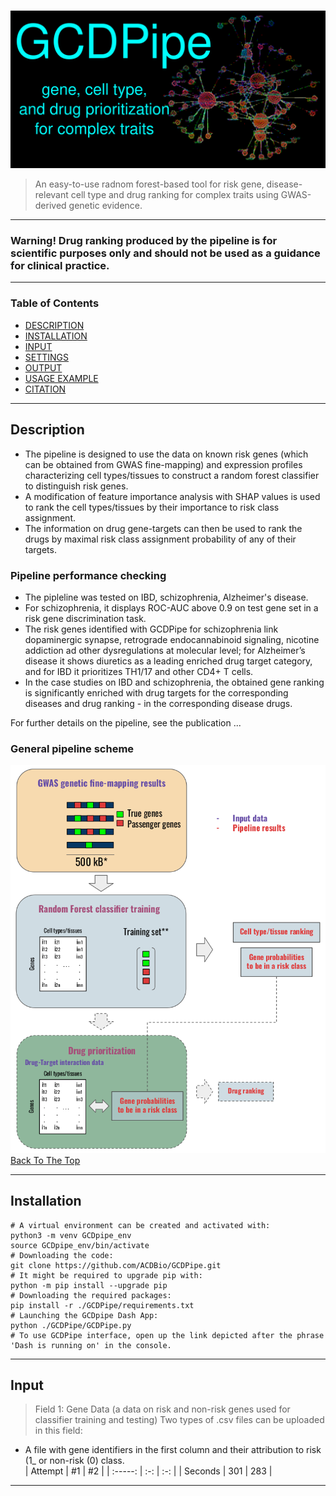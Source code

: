# 

![Project Image](https://github.com/ACDBio/GCDPipe/blob/main/app_default_assets/gcdbanner_small.png)
> An easy-to-use radnom forest-based tool for risk gene, disease-relevant cell type and drug ranking for complex traits using GWAS-derived genetic evidence.
---
### Warning! Drug ranking produced by the pipeline is for scientific purposes only and should not be used as a guidance for clinical practice.
---

### Table of Contents

- [DESCRIPTION](#description)
- [INSTALLATION](#installation)
- [INPUT](#input)
- [SETTINGS](#settings)
- [OUTPUT](#output)
- [USAGE EXAMPLE](#example)
- [CITATION](#cite)

---

## Description

 - The pipeline is designed to use the data on known risk genes (which can be obtained from GWAS fine-mapping) and expression profiles characterizing cell types/tissues to construct a random forest classifier to distinguish risk genes.   
- A modification of feature importance analysis with SHAP values is used to rank the cell types/tissues by their importance to risk class assignment.   
- The information on drug gene-targets can then be used to rank the drugs by maximal risk class assignment probability of any of their targets.   

### Pipeline performance checking
- The pipleline was tested on IBD, schizophrenia, Alzheimer's disease. 
- For schizophrenia, it displays ROC-AUC above 0.9 on test gene set in a risk gene discrimination task.
- The risk genes identified with GCDPipe for schizophrenia link dopaminergic synapse, retrograde endocannabinoid signaling, nicotine addiction ad other dysregulations at molecular level; for Alzheimer’s disease it shows diuretics as a leading enriched drug target category, and for IBD it prioritizes TH1/17 and other CD4+ T cells.  
- In the case studies on IBD and schizophrenia, the obtained gene ranking is significantly enriched with drug targets for the corresponding diseases and drug ranking - in the corresponding disease drugs.
  
For further details on the pipeline, see the publication ...  
### General pipeline scheme
![Pipeline Scheme](https://github.com/ACDBio/GCDPipe/blob/main/app_default_assets/gcdpipe_scheme.png)  
[Back To The Top](# )

---
## Installation
  
```shell
# A virtual environment can be created and activated with:
python3 -m venv GCDpipe_env
source GCDpipe_env/bin/activate
# Downloading the code:
git clone https://github.com/ACDBio/GCDPipe.git
# It might be required to upgrade pip with: 
python -m pip install --upgrade pip
# Downloading the required packages: 
pip install -r ./GCDPipe/requirements.txt
# Launching the GCDpipe Dash App:
python ./GCDPipe/GCDPipe.py
# To use GCDPipe interface, open up the link depicted after the phrase 'Dash is running on' in the console. 
```
---
## Input

 > Field 1: Gene Data (a data on risk and non-risk genes used for classifier training and testing)
 Two types of .csv files can be uploaded in this field:
 - A file with gene identifiers in the first column and their attribution to risk (1_ or non-risk (0) class.  
| Attempt | #1  | #2  |
| :-----: | :-: | :-: |
| Seconds | 301 | 283 |
---
